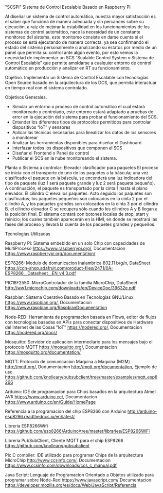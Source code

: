 "SCSPi" Sistema de Control Escalable Basado en Raspberry Pi


Al diseñar un sistema de control automático, nuestra mayor satisfacción es el saber que funciona de manera adecuada y sin percances sobre su ejecución, a raíz de mejorar la estabilidad en los funcionamientos de los sistemas de control automático, nace la necesidad de un constante monitoreo del sistema, este monitoreo consiste en darse cuenta si el proceso se está ejecutando de manera correcta, ya sea confirmando el estado del sistema personalmente o analizando su estatus por medio de un panel que permita su control ante algún evento, por esto vemos la necesidad de implementar un SCS “Scalable Control System o Sistema de Control Escalable” que permite amoldarse a cualquier entorno de control automático en producción y analizar en RT su funcionamiento. 

Objetivo.
Implementar un Sistema de Control Escalable con tecnologías Open Source basado en la arquitectura de los DCS, que permita interactuar en tiempo real con el sistema controlado.

Objetivos Generales. 
* Simular un entorno o proceso de control automático el cual estará monitoreado y controlado, este entorno estará adaptado a pruebas de error en la ejecución del sistema para probar el funcionamiento del SCS. 
* Entender los diferentes tipos de protocolos permitidos para controlar dispositivos “IoT” y sensores
* Aplicar las técnicas necesarias para linealizar los datos de los sensores a monitorear
* Analizar las herramientas disponibles para diseñar el Dashboard
* Interfazar todos los dispositivos que componen el SCS
* Diseñar el Frontend o Panel de control
* Publicar el SCS en la nube monitoreando el sistema. 

Planta o Sistema a controlar:
Elevador clasificador para paquetes
El proceso se inicia con el transporte de uno de los paquetes a la báscula; una vez clasificado el paquete en la báscula, se encenderá una luz indicadora del tipo de paquete (luz 1 será paquete grande y luz 2 será paquete pequeño). A continuación, el paquete es transportado por la cinta 1 hasta el plano elevador. El cilindro C eleva los paquetes. Acto seguido los paquetes son clasificados; los paquetes pequeños son colocados en la cinta 2 por el cilindro A, y los paquetes grandes son colocados en la cinta 3 por el cilindro B. el cilindro elevador C se recupera sólo cuando los cilindros A y B llegan a la posición final. El sistema contará con botones locales de stop, start y reinicio; los cuales también aparecerán en la HMI, en donde se mostrará las fases del proceso y llevará la cuenta de los paquetes grandes y pequeños.



Tecnologias Utilizadas 

Raspberry Pi: 
Sistema embebido en un solo Chip con capacidades de MultiProceso https://www.raspberrypi.org/, Documentacion https://www.raspberrypi.org/documentation/

ESP8266: 
Modulo de domunicacion Inalambrica 802.11 b/g/n, DataSheet https://cdn-shop.adafruit.com/product-files/2471/0A-ESP8266__Datasheet__EN_v4.3.pdf

PIC18F2550:
MicroControlador de la familia MicroChip, DataSheet http://ww1.microchip.com/downloads/en/DeviceDoc/39632e.pdf


Raspbian: 
Sistema Operativo Basado en Tecnologias GNU/Linux https://www.raspbian.org/, Documentacion https://www.raspbian.org/RaspbianDocumentation


Node-RED: 
Herramienta de programacion basada en Flows, editor de flujos con tecnologias basadas en APIs para conectar dispositivos de Hardware del Internet de las Cosas "IoT" https://nodered.org/, Documentacion https://nodered.org/docs/

Mosquitto:
Servidor de aplicacion intermediario para los mensajes bajo el protocolo MQTT https://mosquitto.org/, Documentacion https://mosquitto.org/documentation/

MQTT:
Protocolo de comunicacion Maquina a Maquina (M2M) http://mqtt.org/, Dodumentacion http://mqtt.org/documentation, Ejemplo de uso https://github.com/knolleary/pubsubclient/tree/master/examples/mqtt_esp8266

Arduino: IDE de programacion para Chips basados en la arquitectura Atmel AVR https://www.arduino.cc/, Documentacion https://www.arduino.cc/en/Guide/HomePage

Referencia a la programacion del chip ESP8266 con Arduino http://arduino-esp8266.readthedocs.io/en/latest/


Libreria ESP8266Wifi https://github.com/esp8266/Arduino/tree/master/libraries/ESP8266WiFi

Libreria  PubSubClient, Cliente MQTT para el chip ESP8266 https://github.com/knolleary/pubsubclient

Pic C compiler: IDE utilizado para programar Chips de la arquitectura MicroChip 
http://www.ccsinfo.com/, Documentacion https://www.ccsinfo.com/downloads/ccs_c_manual.pdf


Java Script: Lenguaje de Programacion Orientado a Objetos utilizado para programar sobre Node-Red https://www.javascript.com/ Documentacion https://developer.mozilla.org/es/docs/Web/JavaScript/Referencia




